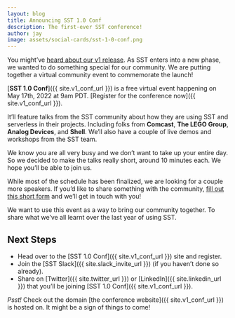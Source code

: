 ```yaml
---
layout: blog
title: Announcing SST 1.0 Conf
description: The first-ever SST conference!
author: jay
image: assets/social-cards/sst-1-0-conf.png
---
```


You might’ve [heard about our v1 release](https://github.com/sst/sst/releases/tag/v1.0.0-beta.26). As SST enters into a new phase, we wanted to do something special for our community. We are putting together a virtual community event to commemorate the launch!

[**SST 1.0 Conf**]({{ site.v1_conf_url }}) is a free virtual event happening on May 17th, 2022 at 9am PDT. [Register for the conference now]({{ site.v1_conf_url }}).

It’ll feature talks from the SST community about how they are using SST and serverless in their projects. Including folks from **Comcast**, **The LEGO Group**, **Analog Devices**, and **Shell**. We’ll also have a couple of live demos and workshops from the SST team.

We know you are all very busy and we don’t want to take up your entire day. So we decided to make the talks really short, around 10 minutes each. We hope you’ll be able to join us.

While most of the schedule has been finalized, we are looking for a couple more speakers. If you’d like to share something with the community, [fill out this short form](https://forms.gle/KTdbCLUy5oNwos2m7) and we’ll get in touch with you!

We want to use this event as a way to bring our community together. To share what we’ve all learnt over the last year of using SST.

## Next Steps

- Head over to the [SST 1.0 Conf]({{ site.v1_conf_url }}) site and register.
- Join the [SST Slack]({{ site.slack_invite_url }}) (if you haven’t done so already).
- Share on [Twitter]({{ site.twitter_url }}) or [LinkedIn]({{ site.linkedin_url }}) that you’ll be joining [SST 1.0 Conf]({{ site.v1_conf_url }}).

_Psst!_ Check out the domain [the conference website]({{ site.v1_conf_url }}) is hosted on. It might be a sign of things to come!
